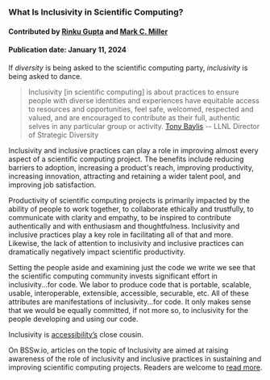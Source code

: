 ### What Is Inclusivity in Scientific Computing?

#### Contributed by [Rinku Gupta](https://github.com/rinkug) and [Mark C. Miller](https://github.com/markcmiller86)

#### Publication date: January 11, 2024

<!--deck start-->
If *diversity* is being asked to the scientific computing party, *inclusivity* is being asked to dance.
<!--deck end-->

<!--body start--->
> Inclusivity [in scientific computing] is about practices to ensure people with diverse identities and experiences have equitable access to resources and opportunities, feel safe, welcomed, respected and valued, and are encouraged to contribute as their full, authentic selves in any particular group or activity. [Tony Baylis](https://people.llnl.gov/baylis3) -- LLNL Director of Strategic Diversity

Inclusivity and inclusive practices can play a role in improving almost every aspect of a scientific computing project.
The benefits include reducing barriers to adoption, increasing a product's reach, improving productivity, increasing innovation, attracting and retaining a wider talent pool, and improving job satisfaction.

Productivity of scientific computing projects is primarily impacted by the ability of people to work together, to collaborate ethically and trustfully, to communicate with clarity and empathy, to be inspired to contribute authentically and with enthusiasm and thoughtfulness.
Inclusivity and inclusive practices play a key role in facilitating all of that and more.
Likewise, the lack of attention to inclusivity and inclusive practices can dramatically negatively impact scientific productivity.

Setting the people aside and examining just the code we write we see that the scientific computing community invests significant effort in inclusivity...for code.
We labor to produce code that is portable, scalable, usable, interoperable, extensible, accessible, securable, etc.
All of these attributes are manifestations of inclusivity...for code.
It only makes sense that we would be equally committed, if not more so, to inclusivity for the people developing and using our code.

Inclusivity is [accessibility’s](https://www.inclusionhub.com/articles/a11y-at-salesforce) close cousin.

On BSSw.io, articles on the topic of Inclusivity are aimed at raising awareness of the role of inclusivity and inclusive practices in sustaining and improving scientific computing projects.
Readers are welcome to [read more](https://bssw.io/blog_posts/a-deep-dive-on-the-role-of-inclusivity-in-scientific-computing).

<!--body end--->

<!---
Publish: yes
Pinned: yes
Topics: inclusivity
--->

